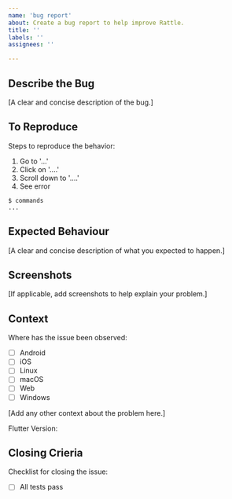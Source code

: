 ```yaml
---
name: 'bug report'
about: Create a bug report to help improve Rattle.
title: ''
labels: ''
assignees: ''

---
```


## Describe the Bug

[A clear and concise description of the bug.]

## To Reproduce

Steps to reproduce the behavior:
1. Go to '...'
2. Click on '....'
3. Scroll down to '....'
4. See error

```
$ commands
...
```

## Expected Behaviour

[A clear and concise description of what you expected to happen.]

## Screenshots

[If applicable, add screenshots to help explain your problem.]

## Context

Where has the issue been observed:

 - [ ] Android
 - [ ] iOS
 - [ ] Linux
 - [ ] macOS
 - [ ] Web
 - [ ] Windows

[Add any other context about the problem here.]

Flutter Version:

## Closing Crieria

Checklist for closing the issue:

- [ ] All tests pass
